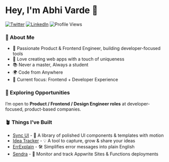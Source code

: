 <div>

# Hey, I'm Abhi Varde 👋

<a href="https://twitter.com/varde_abhi" target="__blank"><img src="https://img.shields.io/twitter/follow/varde_abhi?style=social" alt="Twitter"></a>
<a href="https://www.linkedin.com/in/abhi-varde-6634551b1/" target="_blank"><img src="https://img.shields.io/badge/LinkedIn-%230077B5.svg?&style=flat-square&logo=linkedin&logoColor=white" alt="LinkedIn"></a> <img src="https://komarev.com/ghpvc/?username=AbhiVarde&style=flat-square&color=brightgreen&label=Profile%20Views" alt="Profile Views" />

</div>

### 🧩 About Me

- 💼 Passionate Product & Frontend Engineer, building developer-focused tools  
- 🚀 Love creating web apps with a touch of uniqueness  
- 📚 Never a master, Always a student  
- 🌍 Code from Anywhere  
- 🎯 Current focus: Frontend + Developer Experience  

### 🌱 Exploring Opportunities  
I’m open to **Product / Frontend / Design Engineer roles** at developer-focused, product-based companies.

### 🪴 Things I’ve Built
- [Sync UI](https://syncui.design) - 🎨 A library of polished UI components & templates with motion  
- [Idea Tracker](https://idea-tracker-v2.appwrite.network) - 💡 A tool to capture, grow & share your ideas  
- [ErrExplain](https://errexplain.appwrite.network) - 🛠️ Simplifies error messages into plain English  
- [Sendra](https://sendra.vercel.app/) - 📡 Monitor and track Appwrite Sites & Functions deployments  
